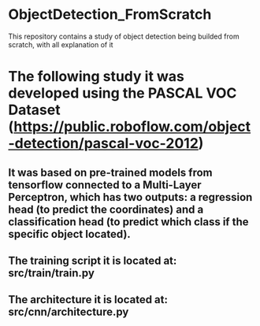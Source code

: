 # ObjectDetection_FromScratch
This repository contains a study of object detection being builded from scratch, with all explanation of it


# The following study it was developed using the PASCAL VOC Dataset (https://public.roboflow.com/object-detection/pascal-voc-2012)

## It was based on pre-trained models from tensorflow connected to a Multi-Layer Perceptron, which has two outputs: a regression head (to predict the coordinates) and a classification head (to predict which class if the specific object located).


## The training script it is located at: src/train/train.py

## The architecture it is located at: src/cnn/architecture.py